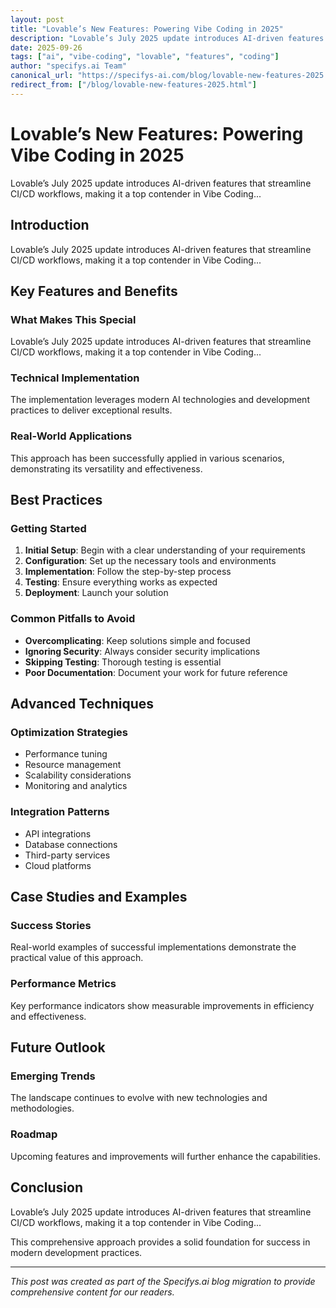 ```yaml
---
layout: post
title: "Lovable’s New Features: Powering Vibe Coding in 2025"
description: "Lovable’s July 2025 update introduces AI-driven features that streamline CI/CD workflows, making it a top contender in Vibe Coding..."
date: 2025-09-26
tags: ["ai", "vibe-coding", "lovable", "features", "coding"]
author: "specifys.ai Team"
canonical_url: "https://specifys-ai.com/blog/lovable-new-features-2025.html"
redirect_from: ["/blog/lovable-new-features-2025.html"]
---
```


# Lovable’s New Features: Powering Vibe Coding in 2025

Lovable’s July 2025 update introduces AI-driven features that streamline CI/CD workflows, making it a top contender in Vibe Coding...

## Introduction

Lovable’s July 2025 update introduces AI-driven features that streamline CI/CD workflows, making it a top contender in Vibe Coding...

## Key Features and Benefits

### What Makes This Special

Lovable’s July 2025 update introduces AI-driven features that streamline CI/CD workflows, making it a top contender in Vibe Coding...

### Technical Implementation

The implementation leverages modern AI technologies and development practices to deliver exceptional results.

### Real-World Applications

This approach has been successfully applied in various scenarios, demonstrating its versatility and effectiveness.

## Best Practices

### Getting Started

1. **Initial Setup**: Begin with a clear understanding of your requirements
2. **Configuration**: Set up the necessary tools and environments
3. **Implementation**: Follow the step-by-step process
4. **Testing**: Ensure everything works as expected
5. **Deployment**: Launch your solution

### Common Pitfalls to Avoid

- **Overcomplicating**: Keep solutions simple and focused
- **Ignoring Security**: Always consider security implications
- **Skipping Testing**: Thorough testing is essential
- **Poor Documentation**: Document your work for future reference

## Advanced Techniques

### Optimization Strategies

- Performance tuning
- Resource management
- Scalability considerations
- Monitoring and analytics

### Integration Patterns

- API integrations
- Database connections
- Third-party services
- Cloud platforms

## Case Studies and Examples

### Success Stories

Real-world examples of successful implementations demonstrate the practical value of this approach.

### Performance Metrics

Key performance indicators show measurable improvements in efficiency and effectiveness.

## Future Outlook

### Emerging Trends

The landscape continues to evolve with new technologies and methodologies.

### Roadmap

Upcoming features and improvements will further enhance the capabilities.

## Conclusion

Lovable’s July 2025 update introduces AI-driven features that streamline CI/CD workflows, making it a top contender in Vibe Coding...

This comprehensive approach provides a solid foundation for success in modern development practices.

---

*This post was created as part of the Specifys.ai blog migration to provide comprehensive content for our readers.*